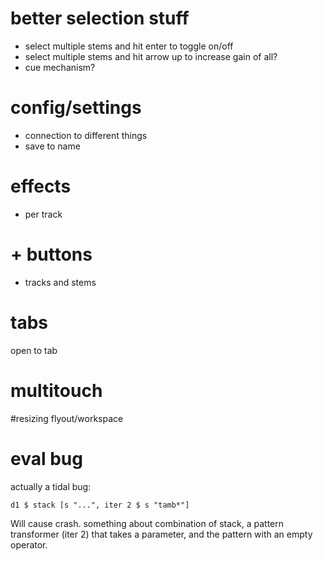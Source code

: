 # better selection stuff
- select multiple stems and hit enter to toggle on/off
- select multiple stems and hit arrow up to increase gain of all?
- cue mechanism?

# config/settings
- connection to different things
- save to name

# effects
- per track

# + buttons 
- tracks and stems

# tabs 
open to tab


# multitouch

#resizing flyout/workspace


# eval bug
 actually a tidal bug:
 
 ```d1 $ stack [s "...", iter 2 $ s "tamb*"]```
  
  Will cause crash. something about combination of stack, a pattern transformer (iter 2) 
  that takes a parameter, and the pattern with an empty operator.
